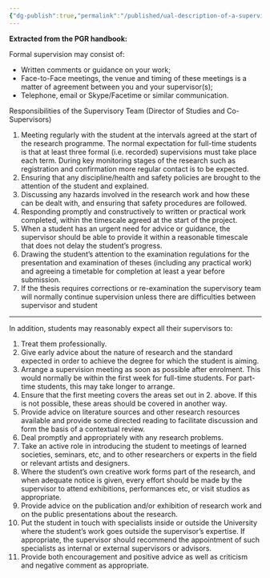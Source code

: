 ```yaml
---
{"dg-publish":true,"permalink":"/published/ual-description-of-a-supervisor/","noteIcon":""}
---
```



**Extracted from the PGR handbook:**

Formal supervision may consist of:

- Written comments or guidance on your work;
- Face-to-Face meetings, the venue and timing of these meetings is a matter of agreement between you and your supervisor(s);
- Telephone, email or Skype/Facetime or similar communication.

Responsibilities of the Supervisory Team (Director of Studies and Co- Supervisors)

1. Meeting regularly with the student at the intervals agreed at the start of the research programme. The normal expectation for full-time students is that at least three formal (i.e. recorded) supervisions must take place each term. During key monitoring stages of the research such as registration and confirmation more regular contact is to be expected.
2. Ensuring that any discipline/health and safety policies are brought to the attention of the student and explained.
3. Discussing any hazards involved in the research work and how these can be dealt with, and ensuring that safety procedures are followed.
4. Responding promptly and constructively to written or practical work completed, within the timescale agreed at the start of the project.
5. When a student has an urgent need for advice or guidance, the supervisor should be able to provide it within a reasonable timescale that does not delay the student’s progress.
6. Drawing the student’s attention to the examination regulations for the presentation and examination of theses (including any practical work) and agreeing a timetable for completion at least a year before submission.
7. If the thesis requires corrections or re-examination the supervisory team will normally continue supervision unless there are difficulties between supervisor and student

---

In addition, students may reasonably expect all their supervisors to:

1. Treat them professionally.
2. Give early advice about the nature of research and the standard expected in order to achieve the degree for which the student is aiming.
3. Arrange a supervision meeting as soon as possible after enrolment. This would normally be within the first week for full-time students. For part-time students, this may take longer to arrange.
4. Ensure that the first meeting covers the areas set out in 2. above. If this is not possible, these areas should be covered in another way.
5. Provide advice on literature sources and other research resources available and provide some directed reading to facilitate discussion and form the basis of a contextual review.
6. Deal promptly and appropriately with any research problems.
7. Take an active role in introducing the student to meetings of learned societies, seminars, etc, and to other researchers or experts in the field or relevant artists and designers.
8. Where the student’s own creative work forms part of the research, and when adequate notice is given, every effort should be made by the supervisor to attend exhibitions, performances etc, or visit studios as appropriate.
9. Provide advice on the publication and/or exhibition of research work and on the public presentations about the research.
10. Put the student in touch with specialists inside or outside the University where the student’s work goes outside the supervisor’s expertise. If appropriate, the supervisor should recommend the appointment of such specialists as internal or external supervisors or advisors.
11. Provide both encouragement and positive advice as well as criticism and negative comment as appropriate.
